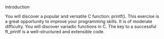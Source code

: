 Introduction

You will discover a popular and versatile C function: printf(). This exercise is a great
opportunity to improve your programming skills. It is of moderate difficulty.
You will discover variadic functions in C.
The key to a successful ft_printf is a well-structured and extensible code.
